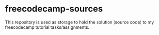 # freecodecamp-sources
This repository is used as storage to hold the solution (source code) to my freecodecamp tutorial tasks/assignments.
